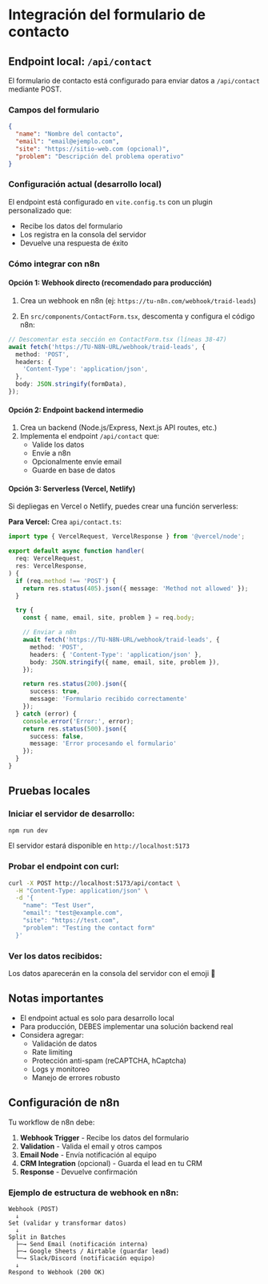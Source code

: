 # Integración del formulario de contacto

## Endpoint local: `/api/contact`

El formulario de contacto está configurado para enviar datos a `/api/contact` mediante POST.

### Campos del formulario

```json
{
  "name": "Nombre del contacto",
  "email": "email@ejemplo.com",
  "site": "https://sitio-web.com (opcional)",
  "problem": "Descripción del problema operativo"
}
```

### Configuración actual (desarrollo local)

El endpoint está configurado en `vite.config.ts` con un plugin personalizado que:
- Recibe los datos del formulario
- Los registra en la consola del servidor
- Devuelve una respuesta de éxito

### Cómo integrar con n8n

#### Opción 1: Webhook directo (recomendado para producción)

1. Crea un webhook en n8n (ej: `https://tu-n8n.com/webhook/traid-leads`)

2. En `src/components/ContactForm.tsx`, descomenta y configura el código n8n:

```typescript
// Descomentar esta sección en ContactForm.tsx (líneas 38-47)
await fetch('https://TU-N8N-URL/webhook/traid-leads', {
  method: 'POST',
  headers: {
    'Content-Type': 'application/json',
  },
  body: JSON.stringify(formData),
});
```

#### Opción 2: Endpoint backend intermedio

1. Crea un backend (Node.js/Express, Next.js API routes, etc.)
2. Implementa el endpoint `/api/contact` que:
   - Valide los datos
   - Envíe a n8n
   - Opcionalmente envíe email
   - Guarde en base de datos

#### Opción 3: Serverless (Vercel, Netlify)

Si depliegas en Vercel o Netlify, puedes crear una función serverless:

**Para Vercel:**
Crea `api/contact.ts`:

```typescript
import type { VercelRequest, VercelResponse } from '@vercel/node';

export default async function handler(
  req: VercelRequest,
  res: VercelResponse,
) {
  if (req.method !== 'POST') {
    return res.status(405).json({ message: 'Method not allowed' });
  }

  try {
    const { name, email, site, problem } = req.body;

    // Enviar a n8n
    await fetch('https://TU-N8N-URL/webhook/traid-leads', {
      method: 'POST',
      headers: { 'Content-Type': 'application/json' },
      body: JSON.stringify({ name, email, site, problem }),
    });

    return res.status(200).json({
      success: true,
      message: 'Formulario recibido correctamente'
    });
  } catch (error) {
    console.error('Error:', error);
    return res.status(500).json({
      success: false,
      message: 'Error procesando el formulario'
    });
  }
}
```

## Pruebas locales

### Iniciar el servidor de desarrollo:
```bash
npm run dev
```

El servidor estará disponible en `http://localhost:5173`

### Probar el endpoint con curl:
```bash
curl -X POST http://localhost:5173/api/contact \
  -H "Content-Type: application/json" \
  -d '{
    "name": "Test User",
    "email": "test@example.com",
    "site": "https://test.com",
    "problem": "Testing the contact form"
  }'
```

### Ver los datos recibidos:
Los datos aparecerán en la consola del servidor con el emoji 📨

## Notas importantes

- El endpoint actual es solo para desarrollo local
- Para producción, DEBES implementar una solución backend real
- Considera agregar:
  - Validación de datos
  - Rate limiting
  - Protección anti-spam (reCAPTCHA, hCaptcha)
  - Logs y monitoreo
  - Manejo de errores robusto

## Configuración de n8n

Tu workflow de n8n debe:

1. **Webhook Trigger** - Recibe los datos del formulario
2. **Validation** - Valida el email y otros campos
3. **Email Node** - Envía notificación al equipo
4. **CRM Integration** (opcional) - Guarda el lead en tu CRM
5. **Response** - Devuelve confirmación

### Ejemplo de estructura de webhook en n8n:

```
Webhook (POST)
  ↓
Set (validar y transformar datos)
  ↓
Split in Batches
  ├─→ Send Email (notificación interna)
  ├─→ Google Sheets / Airtable (guardar lead)
  └─→ Slack/Discord (notificación equipo)
  ↓
Respond to Webhook (200 OK)
```
